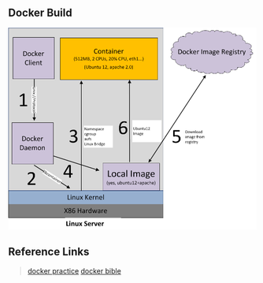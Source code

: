 
## Docker Build

![docker building](./misc/dockerstep.png)




## Reference Links

> [docker practice](https://github.com/yeasy/docker_practice/blob/master/SUMMARY.md)
> [docker bible](https://www.gitbook.com/book/joshhu/docker_theory_install/details)
